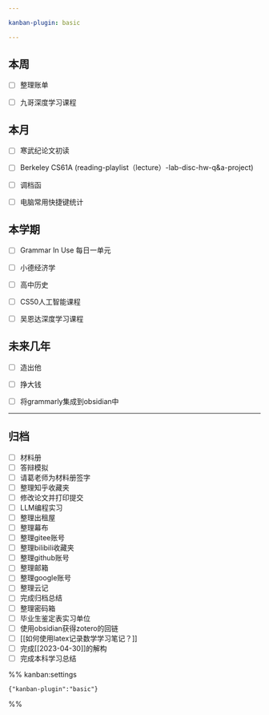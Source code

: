 ```yaml
---

kanban-plugin: basic

---
```


## 本周

- [ ] 整理账单
- [ ] 九哥深度学习课程


## 本月

- [ ] 寒武纪论文初读
- [ ] Berkeley CS61A (reading-playlist（lecture）-lab-disc-hw-q&a-project)
- [ ] 调档函
- [ ] 电脑常用快捷键统计


## 本学期

- [ ] Grammar In Use 每日一单元
- [ ] 小德经济学
- [ ] 高中历史
- [ ] CS50人工智能课程
- [ ] 吴恩达深度学习课程


## 未来几年

- [ ] 造出他
- [ ] 挣大钱
- [ ] 将grammarly集成到obsidian中


***

## 归档

- [ ] 材料册
- [ ] 答辩模拟
- [ ] 请葛老师为材料册签字
- [ ] 整理知乎收藏夹
- [ ] 修改论文并打印提交
- [ ] LLM编程实习
- [ ] 整理出租屋
- [ ] 整理幕布
- [ ] 整理gitee账号
- [ ] 整理bilibili收藏夹
- [ ] 整理github账号
- [ ] 整理邮箱
- [ ] 整理google账号
- [ ] 整理云记
- [ ] 完成归档总结
- [ ] 整理密码箱
- [ ] 毕业生鉴定表实习单位
- [ ] 使用obsidian获得zotero的回链
- [ ] [[如何使用latex记录数学学习笔记？]]
- [ ] 完成[[2023-04-30]]的解构
- [ ] 完成本科学习总结

%% kanban:settings
```
{"kanban-plugin":"basic"}
```
%%